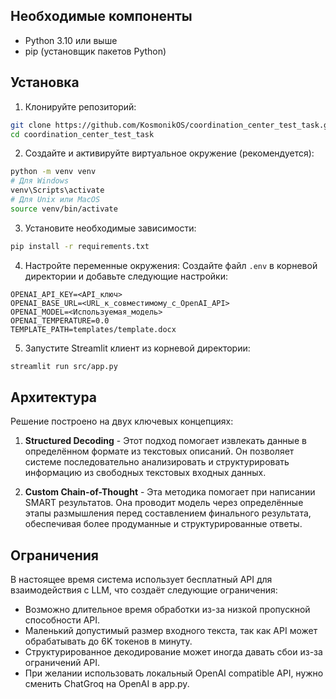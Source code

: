 ## Необходимые компоненты

- Python 3.10 или выше
- pip (установщик пакетов Python)

## Установка

1. Клонируйте репозиторий:
```bash
git clone https://github.com/KosmonikOS/coordination_center_test_task.git
cd coordination_center_test_task
```

2. Создайте и активируйте виртуальное окружение (рекомендуется):
```bash
python -m venv venv
# Для Windows
venv\Scripts\activate
# Для Unix или MacOS
source venv/bin/activate
```

3. Установите необходимые зависимости:
```bash
pip install -r requirements.txt
```

4. Настройте переменные окружения:
Создайте файл `.env` в корневой директории и добавьте следующие настройки:
```plaintext
OPENAI_API_KEY=<API_ключ>
OPENAI_BASE_URL=<URL_к_совместимому_с_OpenAI_API>
OPENAI_MODEL=<Используемая_модель>
OPENAI_TEMPERATURE=0.0
TEMPLATE_PATH=templates/template.docx
```

5. Запустите Streamlit клиент из корневой директории:
```bash
streamlit run src/app.py
```

## Архитектура

Решение построено на двух ключевых концепциях:

1. **Structured Decoding** - Этот подход помогает извлекать данные в определённом формате из текстовых описаний. Он позволяет системе последовательно анализировать и структурировать информацию из свободных текстовых входных данных.

2. **Custom Chain-of-Thought** - Эта методика помогает при написании SMART результатов. Она проводит модель через определённые этапы размышления перед составлением финального результата, обеспечивая более продуманные и структурированные ответы.

## Ограничения

В настоящее время система использует бесплатный API для взаимодействия с LLM, что создаёт следующие ограничения:

- Возможно длительное время обработки из-за низкой пропускной способности API.
- Маленький допустимый размер входного текста, так как API может обрабатывать до 6K токенов в минуту.
- Структурированное декодирование может иногда давать сбои из-за ограничений API.
- При желании использовать локальный OpenAI compatible API, нужно сменить ChatGroq на OpenAI в app.py.
